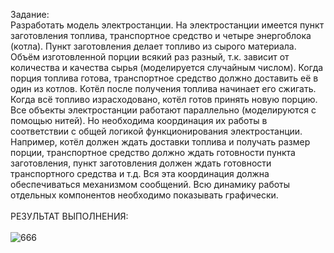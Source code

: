 Задание:<br>
Разработать модель электростанции. На электростанции имеется пункт заготовления топлива, транспортное средство и четыре энергоблока (котла). Пункт заготовления делает топливо из сырого материала. Объём изготовленной порции всякий раз разный, т.к. зависит от количества и качества сырья (моделируется случайным числом). Когда порция топлива готова, транспортное средство должно доставить её в один из котлов. Котёл после получения топлива начинает его сжигать. Когда всё топливо израсходовано, котёл готов принять новую порцию. Все объекты электростанции работают параллельно (моделируются с помощью нитей). Но необходима координация их работы в соответствии с общей логикой функционирования электростанции. Например, котёл должен ждать доставки топлива и получать размер порции, транспортное средство должно ждать готовности пункта заготовления, пункт заготовления должен ждать готовности транспортного средства и т.д. Вся эта координация должна обеспечиваться механизмом сообщений. Всю динамику работы отдельных компонентов необходимо показывать графически.
<br><br>РЕЗУЛЬТАТ ВЫПОЛНЕНИЯ:<br><br>
![666](https://github.com/pirocsilin/educational/assets/97364957/03cd0b3b-9fb9-4c2d-96f2-78c6f7117419)
